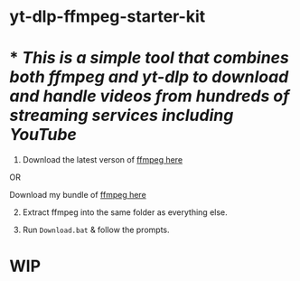 # yt-dlp-ffmpeg-starter-kit
# * ***This is a simple tool that combines both ffmpeg and yt-dlp to download and handle videos from hundreds of streaming services including YouTube***
1. Download the latest verson of [ffmpeg here](https://ffmpeg.org/download.html)

  OR

  Download my bundle of [ffmpeg here](https://www.mediafire.com/file/0vxhcqw7ka4tuue/ffmpeg.rar/file)

2. Extract ffmpeg into the same folder as everything else.

3. Run ```Download.bat``` & follow the prompts.

# WIP
